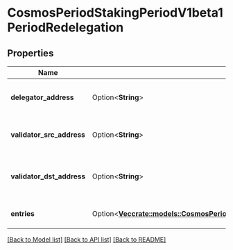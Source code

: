 # CosmosPeriodStakingPeriodV1beta1PeriodRedelegation

## Properties

Name | Type | Description | Notes
------------ | ------------- | ------------- | -------------
**delegator_address** | Option<**String**> | delegator_address is the bech32-encoded address of the delegator. | [optional]
**validator_src_address** | Option<**String**> | validator_src_address is the validator redelegation source operator address. | [optional]
**validator_dst_address** | Option<**String**> | validator_dst_address is the validator redelegation destination operator address. | [optional]
**entries** | Option<[**Vec<crate::models::CosmosPeriodStakingPeriodV1beta1PeriodRedelegationEntry>**](cosmos.staking.v1beta1.RedelegationEntry.md)> | entries are the redelegation entries.  redelegation entries | [optional]

[[Back to Model list]](../README.md#documentation-for-models) [[Back to API list]](../README.md#documentation-for-api-endpoints) [[Back to README]](../README.md)


